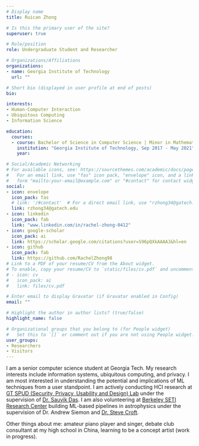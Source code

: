 ```yaml
---
# Display name
title: Ruican Zhong

# Is this the primary user of the site?
superuser: true

# Role/position
role: Undergraduate Student and Researcher

# Organizations/Affiliations
organizations:
- name: Georgia Institute of Technology
  url: ""

# Short bio (displayed in user profile at end of posts)
bio:

interests:
- Human-Computer Interaction
- Ubiquitous Computing
- Information Science

education:
  courses:
  - course: Bachelor of Science in Computer Science | Minor in Mathematics
    institution: "Georgia Institute of Technology, Sep 2017 - May 2021"
    year:

# Social/Academic Networking
# For available icons, see: https://sourcethemes.com/academic/docs/page-builder/#icons
#   For an email link, use "fas" icon pack, "envelope" icon, and a link in the
#   form "mailto:your-email@example.com" or "#contact" for contact widget.
social:
- icon: envelope
  icon_pack: fas
  # link: '/#contact'  # For a direct email link, use "rzhong34@gatech.edu".
  link: rzhong34@gatech.edu
- icon: linkedin
  icon_pack: fab
  link: "www.linkedin.com/in/rachel-zhong-0412"
- icon: google-scholar
  icon_pack: ai
  link: https://scholar.google.com/citations?user=S96pQXkAAAAJ&hl=en
- icon: github
  icon_pack: fab
  link: https://github.com/RachelZhong98
# Link to a PDF of your resume/CV from the About widget.
# To enable, copy your resume/CV to `static/files/cv.pdf` and uncomment the lines below.
# - icon: cv
#   icon_pack: ai
#   link: files/cv.pdf

# Enter email to display Gravatar (if Gravatar enabled in Config)
email: ""

# Highlight the author in author lists? (true/false)
highlight_name: false

# Organizational groups that you belong to (for People widget)
#   Set this to `[]` or comment out if you are not using People widget.
user_groups:
- Researchers
- Visitors
---
```


I am a senior computer science student at Georgia Tech. My research interests include information systems, ubiquitous computing, and privacy. I am most interested in understanding the potential and implications of ML techniques from a user standpoint. I am actively conducting HCI research at [GT SPUD (Security, Privacy, Usability and Design) Lab](https://gtspuds.com/) under the supervision of [Dr. Sauvik Das](https://sauvikdas.com/). I am also volunteering at [Berkeley SETI  Research Center](https://seti.berkeley.edu/listen/) building ML-based pipelines in astrophysics under the supervision of Dr. Andrew Siemon and [Dr. Steve Croft](https://astro.berkeley.edu/people/steve-croft/). 

Other things about me: amateur piano player and singer, debate club consultant at my high school in China, learning to be a concept artist (work in progress).